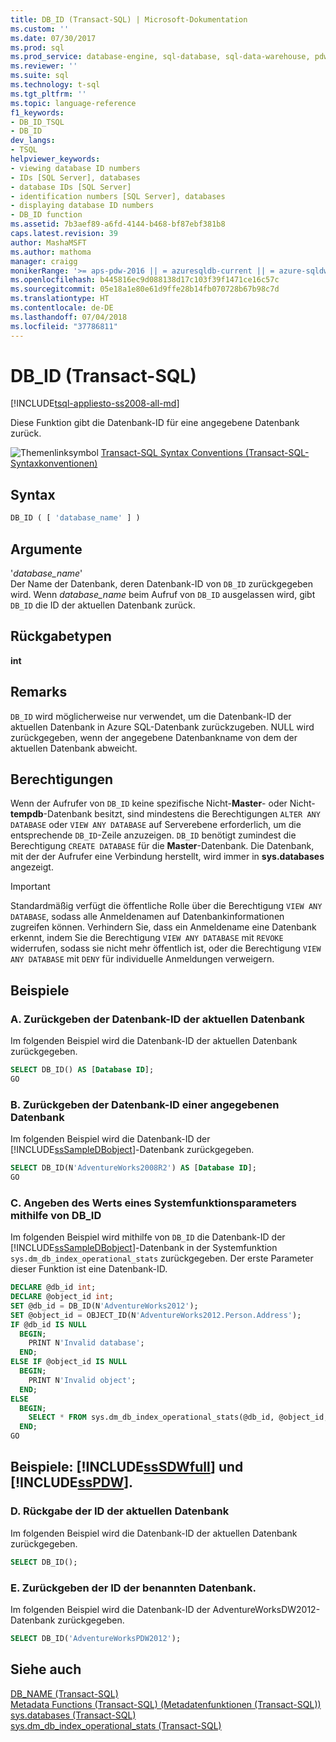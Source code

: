 ```yaml
---
title: DB_ID (Transact-SQL) | Microsoft-Dokumentation
ms.custom: ''
ms.date: 07/30/2017
ms.prod: sql
ms.prod_service: database-engine, sql-database, sql-data-warehouse, pdw
ms.reviewer: ''
ms.suite: sql
ms.technology: t-sql
ms.tgt_pltfrm: ''
ms.topic: language-reference
f1_keywords:
- DB_ID_TSQL
- DB_ID
dev_langs:
- TSQL
helpviewer_keywords:
- viewing database ID numbers
- IDs [SQL Server], databases
- database IDs [SQL Server]
- identification numbers [SQL Server], databases
- displaying database ID numbers
- DB_ID function
ms.assetid: 7b3aef89-a6fd-4144-b468-bf87ebf381b8
caps.latest.revision: 39
author: MashaMSFT
ms.author: mathoma
manager: craigg
monikerRange: '>= aps-pdw-2016 || = azuresqldb-current || = azure-sqldw-latest || >= sql-server-2016 || = sqlallproducts-allversions'
ms.openlocfilehash: b445816ec9d088138d17c103f39f1471ce16c57c
ms.sourcegitcommit: 05e18a1e80e61d9ffe28b14fb070728b67b98c7d
ms.translationtype: HT
ms.contentlocale: de-DE
ms.lasthandoff: 07/04/2018
ms.locfileid: "37786811"
---
```

# <a name="dbid-transact-sql"></a>DB_ID (Transact-SQL)
[!INCLUDE[tsql-appliesto-ss2008-all-md](../../includes/tsql-appliesto-ss2008-all-md.md)]

Diese Funktion gibt die Datenbank-ID für eine angegebene Datenbank zurück.
  
![Themenlinksymbol](../../database-engine/configure-windows/media/topic-link.gif "Topic link icon") [Transact-SQL Syntax Conventions (Transact-SQL-Syntaxkonventionen)](../../t-sql/language-elements/transact-sql-syntax-conventions-transact-sql.md)
  
## <a name="syntax"></a>Syntax  
  
```sql
DB_ID ( [ 'database_name' ] )   
```  
  
## <a name="arguments"></a>Argumente  
'*database_name*'  
Der Name der Datenbank, deren Datenbank-ID von `DB_ID` zurückgegeben wird. Wenn *database_name* beim Aufruf von `DB_ID` ausgelassen wird, gibt `DB_ID` die ID der aktuellen Datenbank zurück.
  
## <a name="return-types"></a>Rückgabetypen
**int**

## <a name="remarks"></a>Remarks
`DB_ID` wird möglicherweise nur verwendet, um die Datenbank-ID der aktuellen Datenbank in Azure SQL-Datenbank zurückzugeben. NULL wird zurückgegeben, wenn der angegebene Datenbankname von dem der aktuellen Datenbank abweicht.
  
## <a name="permissions"></a>Berechtigungen  
Wenn der Aufrufer von `DB_ID` keine spezifische Nicht-**Master**- oder Nicht-**tempdb**-Datenbank besitzt, sind mindestens die Berechtigungen `ALTER ANY DATABASE` oder `VIEW ANY DATABASE` auf Serverebene erforderlich, um die entsprechende `DB_ID`-Zeile anzuzeigen. `DB_ID` benötigt zumindest die Berechtigung `CREATE DATABASE` für die **Master**-Datenbank. Die Datenbank, mit der der Aufrufer eine Verbindung herstellt, wird immer in **sys.databases** angezeigt.
  
> [!IMPORTANT]  
>  Standardmäßig verfügt die öffentliche Rolle über die Berechtigung `VIEW ANY DATABASE`, sodass alle Anmeldenamen auf Datenbankinformationen zugreifen können. Verhindern Sie, dass ein Anmeldename eine Datenbank erkennt, indem Sie die Berechtigung `VIEW ANY DATABASE` mit `REVOKE` widerrufen, sodass sie nicht mehr öffentlich ist, oder die Berechtigung `VIEW ANY DATABASE` mit `DENY` für individuelle Anmeldungen verweigern.  
  
## <a name="examples"></a>Beispiele  
  
### <a name="a-returning-the-database-id-of-the-current-database"></a>A. Zurückgeben der Datenbank-ID der aktuellen Datenbank  
Im folgenden Beispiel wird die Datenbank-ID der aktuellen Datenbank zurückgegeben.
  
```sql
SELECT DB_ID() AS [Database ID];  
GO  
```  
  
### <a name="b-returning-the-database-id-of-a-specified-database"></a>B. Zurückgeben der Datenbank-ID einer angegebenen Datenbank  
Im folgenden Beispiel wird die Datenbank-ID der [!INCLUDE[ssSampleDBobject](../../includes/sssampledbobject-md.md)]-Datenbank zurückgegeben.
  
```sql
SELECT DB_ID(N'AdventureWorks2008R2') AS [Database ID];  
GO  
```  
  
### <a name="c-using-dbid-to-specify-the-value-of-a-system-function-parameter"></a>C. Angeben des Werts eines Systemfunktionsparameters mithilfe von DB_ID  
Im folgenden Beispiel wird mithilfe von `DB_ID` die Datenbank-ID der [!INCLUDE[ssSampleDBobject](../../includes/sssampledbobject-md.md)]-Datenbank in der Systemfunktion `sys.dm_db_index_operational_stats` zurückgegeben. Der erste Parameter dieser Funktion ist eine Datenbank-ID.
  
```sql
DECLARE @db_id int;  
DECLARE @object_id int;  
SET @db_id = DB_ID(N'AdventureWorks2012');  
SET @object_id = OBJECT_ID(N'AdventureWorks2012.Person.Address');  
IF @db_id IS NULL   
  BEGIN;  
    PRINT N'Invalid database';  
  END;  
ELSE IF @object_id IS NULL  
  BEGIN;  
    PRINT N'Invalid object';  
  END;  
ELSE  
  BEGIN;  
    SELECT * FROM sys.dm_db_index_operational_stats(@db_id, @object_id, NULL, NULL);  
  END;  
GO  
```  
  
## <a name="examples-includesssdwfullincludessssdwfull-mdmd-and-includesspdwincludessspdw-mdmd"></a>Beispiele: [!INCLUDE[ssSDWfull](../../includes/sssdwfull-md.md)] und [!INCLUDE[ssPDW](../../includes/sspdw-md.md)].  
  
### <a name="d-return-the-id-of-the-current-database"></a>D. Rückgabe der ID der aktuellen Datenbank  
Im folgenden Beispiel wird die Datenbank-ID der aktuellen Datenbank zurückgegeben.
  
```sql
SELECT DB_ID();  
```  
  
### <a name="e-return-the-id-of-a-named-database"></a>E. Zurückgeben der ID der benannten Datenbank.  
Im folgenden Beispiel wird die Datenbank-ID der AdventureWorksDW2012-Datenbank zurückgegeben.
  
```sql
SELECT DB_ID('AdventureWorksPDW2012');  
```  
  
## <a name="see-also"></a>Siehe auch
[DB_NAME &#40;Transact-SQL&#41;](../../t-sql/functions/db-name-transact-sql.md)  
[Metadata Functions &#40;Transact-SQL&#41; (Metadatenfunktionen (Transact-SQL))](../../t-sql/functions/metadata-functions-transact-sql.md)  
[sys.databases &#40;Transact-SQL&#41;](../../relational-databases/system-catalog-views/sys-databases-transact-sql.md)  
[sys.dm_db_index_operational_stats &#40;Transact-SQL&#41;](../../relational-databases/system-dynamic-management-views/sys-dm-db-index-operational-stats-transact-sql.md)
  
  

